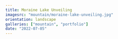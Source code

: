 ```yaml
---
title: Moraine Lake Unveiling
imagesrc: "mountain/moraine-lake-unveiling.jpg"
orientation: landscape
galleries: ["mountain", "portfolio"]
date: "2022-07-05"
---
```

